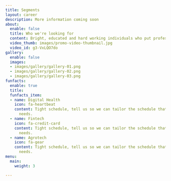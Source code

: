 ```yaml
---
title: Segments
layout: career
description: More information coming soon
about:
  enable: false
  title: Who we're looking for
  content: Bright, educated and hard working individuals who put professionalism first.
  video_thumb: images/promo-video-thumbnail.jpg
  video_id: g3-VxLQO7do
gallery:
  enable: false
  images:
  - images/gallery/gallery-01.png
  - images/gallery/gallery-02.png
  - images/gallery/gallery-03.png
funfacts:
  enable: true
  title: 
  funfacts_item:
  - name: Digital Health
    icon: fa-heartbeat
    content: Tight schedule, tell us so we can tailor the schedule that fits your
      needs.
  - name: Fintech
    icon: fa-credit-card
    content: Tight schedule, tell us so we can tailor the schedule that fits your
      needs.
  - name: Agrotech
    icon: fa-gear
    content: Tight schedule, tell us so we can tailor the schedule that fits your
      needs.
menu:
  main:
    weight: 3

---
```

